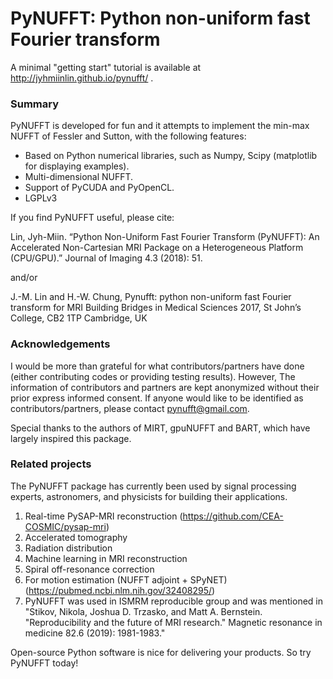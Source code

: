 # PyNUFFT: Python non-uniform fast Fourier transform

A minimal "getting start" tutorial is available at http://jyhmiinlin.github.io/pynufft/ .
 
### Summary

PyNUFFT is developed for fun and it attempts to implement the min-max NUFFT of Fessler and Sutton, with the following features:

- Based on Python numerical libraries, such as Numpy, Scipy (matplotlib for displaying examples).
- Multi-dimensional NUFFT.
- Support of PyCUDA and PyOpenCL. 
- LGPLv3

If you find PyNUFFT useful, please cite:

Lin, Jyh-Miin. “Python Non-Uniform Fast Fourier Transform (PyNUFFT): An Accelerated Non-Cartesian MRI Package on a Heterogeneous Platform (CPU/GPU).” Journal of Imaging 4.3 (2018): 51.

and/or

J.-M. Lin and H.-W. Chung, Pynufft: python non-uniform fast Fourier transform for MRI Building Bridges in Medical Sciences 2017, St John’s College, CB2 1TP Cambridge, UK

### Acknowledgements

I would be more than grateful for what 
contributors/partners have done (either contributing codes or providing testing results). 
However, The information of contributors and partners are kept anonymized without 
their prior express informed consent. 
If anyone would like to be identified as contributors/partners, please contact pynufft@gmail.com.

Special thanks to the authors of MIRT, gpuNUFFT and BART, which have largely inspired this package. 

### Related projects

The PyNUFFT package has currently been used by signal processing experts, astronomers, and physicists for building their applications. 

1. Real-time PySAP-MRI reconstruction (https://github.com/CEA-COSMIC/pysap-mri)
2. Accelerated tomography
3. Radiation distribution
4. Machine learning in MRI reconstruction 
5. Spiral off-resonance correction
6. For motion estimation (NUFFT adjoint + SPyNET) (https://pubmed.ncbi.nlm.nih.gov/32408295/)
7. PyNUFFT was used in ISMRM reproducible group and was mentioned in "Stikov, Nikola, Joshua D. Trzasko, and Matt A. Bernstein. "Reproducibility and the future of MRI research." Magnetic resonance in medicine 82.6 (2019): 1981-1983."

Open-source Python software is nice for delivering your products. So try PyNUFFT today!

